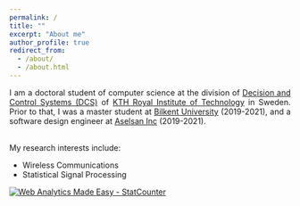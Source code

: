 ```yaml
---
permalink: /
title: ""
excerpt: "About me"
author_profile: true
redirect_from: 
  - /about/
  - /about.html
---
```

<p align="justify">
I am a doctoral student of computer science at the division of <a href="https://www.kth.se/dcs">Decision and Control Systems (DCS)</a> of <a href="https://www.kth.se">KTH Royal Institute of Technology</a> 
in Sweden. Prior to that, I was a master student at <a href="https://w3.bilkent.edu.tr">Bilkent University</a> (2019-2021), 
and a software design engineer at <a href="https://aselsan.com.tr/">Aselsan Inc</a> (2019-2021).
</p>
<br>My research interests include:
<div class="row text-justify">
<ul>
<li>Wireless Communications</li>
<li>Statistical Signal Processing</li>
</ul>
</div>

<!------------------------------------------------------------------>
<!-- Start of StatCounter Code for Default Guide -->
<script type="text/javascript">
var sc_project=9186541; 
var sc_invisible=1; 
var sc_security="607d85ca"; 
var scJsHost = (("https:" == document.location.protocol) ?
"https://secure." : "http://www.");
document.write("<sc"+"ript type='text/javascript' src='" +
scJsHost+
"statcounter.com/counter/counter.js'></"+"script>");
</script>
<noscript><div class="statcounter"><a title="Web Analytics
Made Easy - StatCounter" href="http://statcounter.com/"
target="_blank"><img class="statcounter"
src="//c.statcounter.com/9186541/0/607d85ca/1/" alt="Web
Analytics Made Easy - StatCounter"></a></div></noscript>
<!-- End of StatCounter Code for Default Guide -->

